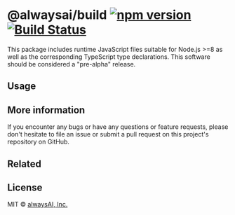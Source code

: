 # @alwaysai/build [![npm version](https://badge.fury.io/js/%40carnesen%2Fbitcoin-rpc.svg)](https://badge.fury.io/js/%40carnesen%2Fbitcoin-rpc) [![Build Status](https://travis-ci.com/alwaysai/build.svg?branch=master)](https://travis-ci.com/alwaysai/build)

This package includes runtime JavaScript files suitable for Node.js >=8 as well as the corresponding TypeScript type declarations. This software should be considered a "pre-alpha" release.

## Usage
## More information
If you encounter any bugs or have any questions or feature requests, please don't hesitate to file an issue or submit a pull request on this project's repository on GitHub.

## Related

## License
MIT © [alwaysAI, Inc.](https://alwaysai.co)
